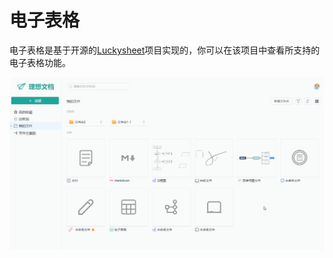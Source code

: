 # 电子表格

电子表格是基于开源的[Luckysheet](https://github.com/dream-num/Luckysheet)项目实现的，你可以在该项目中查看所支持的电子表格功能。

![](../images/sheet/sheet.gif)
